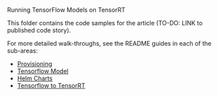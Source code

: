 Running TensorFlow Models on TensorRT

This folder contains the code samples for the article (TO-DO: LINK to published code story).

For more detailed walk-throughs, see the README guides in each of the sub-areas:

- [Provisioning](Provisioning/README.md)
- [Tensorflow Model](TensorFlowModel/README.md)
- [Helm Charts](Helm/README.md)
- [Tensorflow to TensorRT](TensorFlowTensorRT/README.md)
